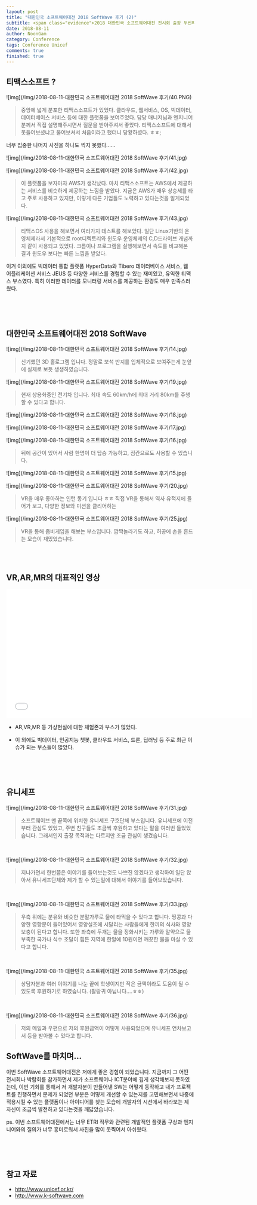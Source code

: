```yaml
---
layout: post
title: "대한민국 소프트웨어대전 2018 SoftWave 후기 (2)"
subtitle: <span class="evidence">2018 대한민국 소프트웨어대전 전시회 출장 두번째</span>
date: 2018-08-11
author: NoonGam
category: Conference
tags: Conference Unicef
comments: true
finished: true
---
```


## 티맥스소프트 ?

![img](/img/2018-08-11-대한민국 소프트웨어대전 2018 SoftWave 후기/40.PNG)

> 중앙에 넓게 분포한 티맥스소프트가 있었다. 클라우드, 웹서비스, OS, 빅데이터, 데이터베이스 서비스 등에 대한 플랫폼을 보여주었다. 담당 매니저님과 엔지니어분께서 직접 설명해주시면서 질문을 받아주셔서 좋았다.
티맥스소프트에 대해서 못들어보셨냐고 물어보셔서 처음이라고 했더니 당황하셨다.
ㅎㅎ;

<a>너무 집중한 나머지 사진을 하나도 찍지 못했다......</a>

![img](/img/2018-08-11-대한민국 소프트웨어대전 2018 SoftWave 후기/41.jpg)


![img](/img/2018-08-11-대한민국 소프트웨어대전 2018 SoftWave 후기/42.jpg)

> 이 플랫폼을 보자마자 AWS가 생각났다. 마치 티맥스소프트는 AWS에서 제공하는 서비스를 비슷하게 제공하는 느낌을 받았다. 지금은 AWS가 매우 상승세를 타고 주로 사용하고 있지만, 이렇게 다른 기업들도 노력하고 있다는것을 알게되었다.

![img](/img/2018-08-11-대한민국 소프트웨어대전 2018 SoftWave 후기/43.jpg)

> 티맥스OS 사용을 해보면서 여러가지 테스트를 해보았다. 일단 Linux기반의 운영체제라서 기본적으로 root디렉토리와 윈도우 운영체제의 C,D드라이브 개념까지 같이 사용되고 있었다. 크롬이나 프로그램을 실행해보면서 속도를 비교해본 결과 윈도우 보다는 빠른 느낌을 받았다.

이거 이외에도 빅데이터 통합 플랫폼 HyperData와 Tibero 데이터베이스 서비스, 웹 어플리케이션 서비스 JEUS 등 다양한 서비스를 경험할 수 있는 재미있고, 유익한 티맥스 부스였다. 특히 이러한 데이터를 모니터링 서비스를 제공하는 환경도 매우 만족스러웠다.

<br><br><br>

## 대한민국 소프트웨어대전 2018 SoftWave

![img](/img/2018-08-11-대한민국 소프트웨어대전 2018 SoftWave 후기/14.jpg)

> 신기했던 3D 홀로그램 입니다. 정말로 보석 반지를 입체적으로 보여주는게 눈앞에 실제로 보듯 생생하였습니다.

![img](/img/2018-08-11-대한민국 소프트웨어대전 2018 SoftWave 후기/19.jpg)

> 현재 상용화중인 전기차 입니다. 최대 속도 60km/h에 최대 거리 80km를 주행할 수 있다고 합니다.

![img](/img/2018-08-11-대한민국 소프트웨어대전 2018 SoftWave 후기/18.jpg)

![img](/img/2018-08-11-대한민국 소프트웨어대전 2018 SoftWave 후기/17.jpg)



![img](/img/2018-08-11-대한민국 소프트웨어대전 2018 SoftWave 후기/16.jpg)

> 뒤에 공간이 있어서 사람 한명이 더 탑승 가능하고, 짐칸으로도 사용할 수 있습니다.  

![img](/img/2018-08-11-대한민국 소프트웨어대전 2018 SoftWave 후기/15.jpg)









![img](/img/2018-08-11-대한민국 소프트웨어대전 2018 SoftWave 후기/20.jpg)

> VR을 매우 좋아하는 인턴 동기 입니다 ㅎㅎ 직접 VR을 통해서 역사 유적지에 들어가 보고, 다양한 정보와
미션을 클리어하는

![img](/img/2018-08-11-대한민국 소프트웨어대전 2018 SoftWave 후기/25.jpg)

> VR을 통해 좀비게임을 해보는 부스입니다. 깜짝놀라기도 하고, 허공에 손을 흔드는 모습이 재밌었습니다.




<br><br>



## VR,AR,MR의 대표적인 영상  

<iframe width="660" height="345" src="//www.youtube.com/embed/LM0T6hLH15k?start=14"
 frameborder="0" allowfullscreen></iframe>

- AR,VR,MR 등 가상현실에 대한 체험존과 부스가 많았다.

- 이 외에도 빅데이터, 인공지능 챗봇, 클라우드 서비스, 드론, 딥러닝 등 주로 최근 이슈가 되는 부스들이 많았다.



<br><br><br>


## 유니세프

![img](/img/2018-08-11-대한민국 소프트웨어대전 2018 SoftWave 후기/31.jpg)

> 소프트웨이브 맨 끝쪽에 위치한 유니세프 구호단체 부스입니다. 유니세프에 이전부터 관심도 있었고, 주변 친구들도 조금씩 후원하고 있다는 말을 여러번 들었었습니다.
그래서인지 출장 목적과는 다르지만 조금 관심이 생겼습니다.

<br>

![img](/img/2018-08-11-대한민국 소프트웨어대전 2018 SoftWave 후기/32.jpg)

> 지나가면서 한번쯤은 이야기를 들어보는것도 나쁘진 않겠다고 생각하여 일단 앉아서 유니세프단체와 제가 할 수 있는일에 대해서 이야기를 들어보았습니다.

<br>

![img](/img/2018-08-11-대한민국 소프트웨어대전 2018 SoftWave 후기/33.jpg)

> 우측 위에는 분유와 비슷한 분말가루로 물에 타먹을 수 있다고 합니다. 땅콩과 다양한 영향분이 들어있어서 영양실조에 시달리는 사람들에게 한끼의 식사와 영양보충이 된다고 합니다.
또한 좌측에 두개는 물을 정화시키는 가루와 알약으로 물 부족한 국가나 식수 조달이 힘든 지역에 한알에 10원이면 깨끗한 물을 마실 수 있다고 합니다.


<br>

![img](/img/2018-08-11-대한민국 소프트웨어대전 2018 SoftWave 후기/35.jpg)

> 상담자분과 여러 이야기를 나눈 끝에 학생이지만 작은 금액이라도 도움이 될 수 있도록 후원하기로 하였습니다. (팔랑귀 아닙니다....ㅎㅎ)


<br>

![img](/img/2018-08-11-대한민국 소프트웨어대전 2018 SoftWave 후기/36.jpg)

> 저의 메일과 우편으로 저의 후원금액이 어떻게 사용되었으며 유니세프 연차보고서 등을 받아볼 수 있다고 합니다.


## SoftWave를 마치며...

<a>이번 SoftWave 소프트웨어대전은 저에게 좋은 경험이 되었습니다. 지금까지 그 어떤 전시회나 박람회를 참가하면서 제가 소프트웨어나 ICT분야에 깊게 생각해보지 못하였는데, 이번 기회를 통해서 저 개발자분이 만들어낸 SW는 어떻게 동작하고 내가 프로젝트를 진행하면서 문제가 되었던 부분은 어떻게 개선할 수 있는지를 고민해보면서 나중에 적용시킬 수 있는 플랫폼이나 아이디어를 찾는 모습에 개발자의 시선에서 바라보는 제 자신이 조금씩 발전하고 있다는것을 깨닳았습니다. </a>

ps. 이번 소프트웨어대전에서는 너무 ETRI 직무와 관련된 개발적인 플랫폼 구상과 엔지니어와의 질의가 너무 흥미로워서 사진을 많이 못찍어서 아쉬웠다.

<br><br><br>

## 참고 자료
* http://www.unicef.or.kr/
* http://www.k-softwave.com
